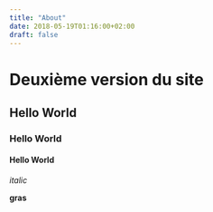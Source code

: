 ```yaml
---
title: "About"
date: 2018-05-19T01:16:00+02:00
draft: false
---
```


# Deuxième version du site

## Hello World
### Hello World
#### Hello World

*italic*

**gras**

